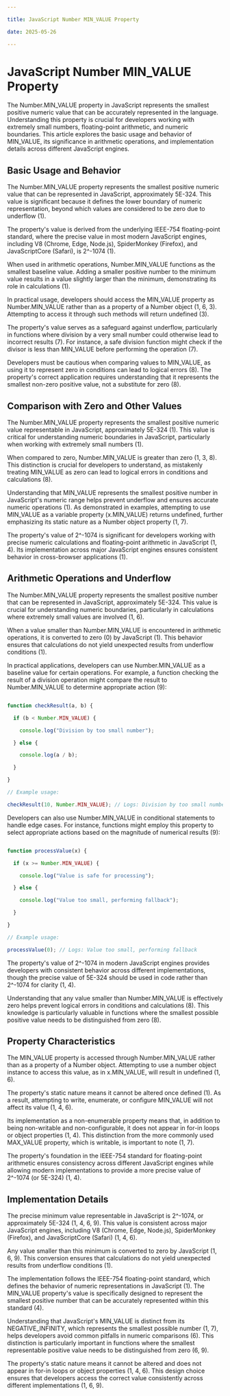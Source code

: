 ```yaml
---

title: JavaScript Number MIN_VALUE Property

date: 2025-05-26

---
```



# JavaScript Number MIN_VALUE Property

The Number.MIN_VALUE property in JavaScript represents the smallest positive numeric value that can be accurately represented in the language. Understanding this property is crucial for developers working with extremely small numbers, floating-point arithmetic, and numeric boundaries. This article explores the basic usage and behavior of MIN_VALUE, its significance in arithmetic operations, and implementation details across different JavaScript engines.


## Basic Usage and Behavior

The Number.MIN_VALUE property represents the smallest positive numeric value that can be represented in JavaScript, approximately 5E-324. This value is significant because it defines the lower boundary of numeric representation, beyond which values are considered to be zero due to underflow (1).

The property's value is derived from the underlying IEEE-754 floating-point standard, where the precise value in most modern JavaScript engines, including V8 (Chrome, Edge, Node.js), SpiderMonkey (Firefox), and JavaScriptCore (Safari), is 2^-1074 (1).

When used in arithmetic operations, Number.MIN_VALUE functions as the smallest baseline value. Adding a smaller positive number to the minimum value results in a value slightly larger than the minimum, demonstrating its role in calculations (1).

In practical usage, developers should access the MIN_VALUE property as Number.MIN_VALUE rather than as a property of a Number object (1, 6, 3). Attempting to access it through such methods will return undefined (3).

The property's value serves as a safeguard against underflow, particularly in functions where division by a very small number could otherwise lead to incorrect results (7). For instance, a safe division function might check if the divisor is less than MIN_VALUE before performing the operation (7).

Developers must be cautious when comparing values to MIN_VALUE, as using it to represent zero in conditions can lead to logical errors (8). The property's correct application requires understanding that it represents the smallest non-zero positive value, not a substitute for zero (8).


## Comparison with Zero and Other Values

The Number.MIN_VALUE property represents the smallest positive numeric value representable in JavaScript, approximately 5E-324 (1). This value is critical for understanding numeric boundaries in JavaScript, particularly when working with extremely small numbers (1).

When compared to zero, Number.MIN_VALUE is greater than zero (1, 3, 8). This distinction is crucial for developers to understand, as mistakenly treating MIN_VALUE as zero can lead to logical errors in conditions and calculations (8).

Understanding that MIN_VALUE represents the smallest positive number in JavaScript's numeric range helps prevent underflow and ensures accurate numeric operations (1). As demonstrated in examples, attempting to use MIN_VALUE as a variable property (x.MIN_VALUE) returns undefined, further emphasizing its static nature as a Number object property (1, 7).

The property's value of 2^-1074 is significant for developers working with precise numeric calculations and floating-point arithmetic in JavaScript (1, 4). Its implementation across major JavaScript engines ensures consistent behavior in cross-browser applications (1).


## Arithmetic Operations and Underflow

The Number.MIN_VALUE property represents the smallest positive number that can be represented in JavaScript, approximately 5E-324. This value is crucial for understanding numeric boundaries, particularly in calculations where extremely small values are involved (1, 6).

When a value smaller than Number.MIN_VALUE is encountered in arithmetic operations, it is converted to zero (0) by JavaScript (1). This behavior ensures that calculations do not yield unexpected results from underflow conditions (1).

In practical applications, developers can use Number.MIN_VALUE as a baseline value for certain operations. For example, a function checking the result of a division operation might compare the result to Number.MIN_VALUE to determine appropriate action (9):

```javascript

function checkResult(a, b) {

  if (b < Number.MIN_VALUE) {

    console.log("Division by too small number");

  } else {

    console.log(a / b);

  }

}

// Example usage:

checkResult(10, Number.MIN_VALUE); // Logs: Division by too small number

```

Developers can also use Number.MIN_VALUE in conditional statements to handle edge cases. For instance, functions might employ this property to select appropriate actions based on the magnitude of numerical results (9):

```javascript

function processValue(x) {

  if (x >= Number.MIN_VALUE) {

    console.log("Value is safe for processing");

  } else {

    console.log("Value too small, performing fallback");

  }

}

// Example usage:

processValue(0); // Logs: Value too small, performing fallback

```

The property's value of 2^-1074 in modern JavaScript engines provides developers with consistent behavior across different implementations, though the precise value of 5E-324 should be used in code rather than 2^-1074 for clarity (1, 4).

Understanding that any value smaller than Number.MIN_VALUE is effectively zero helps prevent logical errors in conditions and calculations (8). This knowledge is particularly valuable in functions where the smallest possible positive value needs to be distinguished from zero (8).


## Property Characteristics

The MIN_VALUE property is accessed through Number.MIN_VALUE rather than as a property of a Number object. Attempting to use a number object instance to access this value, as in x.MIN_VALUE, will result in undefined (1, 6).

The property's static nature means it cannot be altered once defined (1). As a result, attempting to write, enumerate, or configure MIN_VALUE will not affect its value (1, 4, 6).

Its implementation as a non-enumerable property means that, in addition to being non-writable and non-configurable, it does not appear in for-in loops or object properties (1, 4). This distinction from the more commonly used MAX_VALUE property, which is writable, is important to note (1, 7).

The property's foundation in the IEEE-754 standard for floating-point arithmetic ensures consistency across different JavaScript engines while allowing modern implementations to provide a more precise value of 2^-1074 (or 5E-324) (1, 4).


## Implementation Details

The precise minimum value representable in JavaScript is 2^-1074, or approximately 5E-324 (1, 4, 6, 9). This value is consistent across major JavaScript engines, including V8 (Chrome, Edge, Node.js), SpiderMonkey (Firefox), and JavaScriptCore (Safari) (1, 4, 6).

Any value smaller than this minimum is converted to zero by JavaScript (1, 6, 9). This conversion ensures that calculations do not yield unexpected results from underflow conditions (1).

The implementation follows the IEEE-754 floating-point standard, which defines the behavior of numeric representations in JavaScript (1). The MIN_VALUE property's value is specifically designed to represent the smallest positive number that can be accurately represented within this standard (4).

Understanding that JavaScript's MIN_VALUE is distinct from its NEGATIVE_INFINITY, which represents the smallest possible number (1, 7), helps developers avoid common pitfalls in numeric comparisons (6). This distinction is particularly important in functions where the smallest representable positive value needs to be distinguished from zero (6, 9).

The property's static nature means it cannot be altered and does not appear in for-in loops or object properties (1, 4, 6). This design choice ensures that developers access the correct value consistently across different implementations (1, 6, 9).

